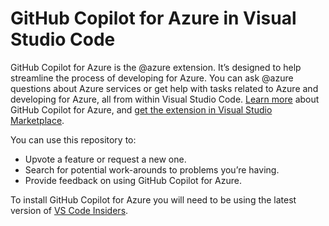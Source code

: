 # GitHub Copilot for Azure in Visual Studio Code

GitHub Copilot for Azure is the @azure extension. It’s designed to help streamline the process of developing for Azure. You can ask @azure questions about Azure services or get help with tasks related to Azure and developing for Azure, all from within Visual Studio Code. [Learn more](https://aka.ms/LearnAboutGitHubCopilotForAzure) about GitHub Copilot for Azure, and [get the extension in Visual Studio Marketplace](https://marketplace.visualstudio.com/items?itemName=ms-azuretools.vscode-azure-github-copilot).

You can use this repository to:

* Upvote a feature or request a new one.
* Search for potential work-arounds to problems you’re having.
* Provide feedback on using GitHub Copilot for Azure.

To install GitHub Copilot for Azure you will need to be using the latest version of
[VS Code Insiders](https://code.visualstudio.com/insiders/).
